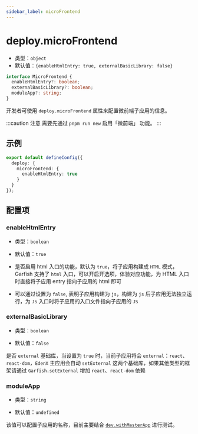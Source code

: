 ```yaml
---
sidebar_label: microFrontend
---
```


# deploy.microFrontend

* 类型：`object`
* 默认值：`{enableHtmlEntry: true, externalBasicLibrary: false}`

```ts
interface MicroFrontend {
  enableHtmlEntry?: boolean;
  externalBasicLibrary?: boolean;
  moduleApp?: string;
}
```

开发者可使用 `deploy.microFrontend` 属性来配置微前端子应用的信息。

:::caution 注意
需要先通过 `pnpm run new` 启用「微前端」 功能。
:::

## 示例

```ts
export default defineConfig({
  deploy: {
    microFrontend: {
      enableHtmlEntry: true
    }
  }
});
```

## 配置项

### enableHtmlEntry

* 类型：`boolean`

* 默认值：`true`

* 是否启用 html 入口的功能，默认为 `true`，将子应用构建成 `HTML` 模式，Garfish 支持了 `html` 入口，可以开启开选项，体验对应功能，为 HTML 入口时直接将子应用 entry 指向子应用的 html 即可
* 可以通过设置为 `false`, 表明子应用构建为 `js`，构建为 `js` 后子应用无法独立运行，为 `JS` 入口时将子应用的入口文件指向子应用的 `JS`


### externalBasicLibrary

* 类型：`boolean`

* 默认值：`false`

是否 `external` 基础库，当设置为 `true` 时，当前子应用将会 `external`：`react`、`react-dom`，`EdenX` 主应用会自动 `setExternal` 这两个基础库，如果其他类型的框架请通过 `Garfish.setExternal` 增加 `react`、`react-dom` 依赖


### moduleApp

* 类型：`string`

* 默认值：`undefined`

该值可以配置子应用的名称，目前主要结合 [`dev.withMasterApp`](/docs/configure/app/dev/with-master-app) 进行测试。

